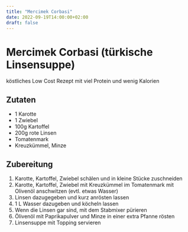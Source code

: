 ```yaml
---
title: "Mercimek Corbasi"
date: 2022-09-19T14:00:00+02:00
draft: false
---
```


# Mercimek Corbasi (türkische Linsensuppe)

köstliches Low Cost Rezept mit viel Protein und wenig Kalorien

## Zutaten
* 1 Karotte
* 1 Zwiebel
* 100g Kartoffel
* 200g rote Linsen
* Tomatenmark
* Kreuzkümmel, Minze

## Zubereitung

1. Karotte, Kartoffel, Zwiebel schälen und in kleine Stücke zuschneiden
1. Karotte, Kartoffel, Zwiebel mit Kreuzkümmel im Tomatenmark mit Olivenöl anschwitzen (evtl. etwas Wasser)
1. Linsen dazugegeben und kurz anrösten lassen
1. 1 L Wasser dazugeben und köcheln lassen
1. Wenn die Linsen gar sind, mit dem Stabmixer pürieren
1. Ölivenöl mit Paprikapulver und Minze in einer extra Pfanne rösten 
1. Linsensuppe mit Topping servieren
